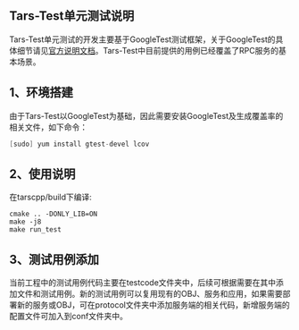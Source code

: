 Tars-Test单元测试说明
----
Tars-Test单元测试的开发主要基于GoogleTest测试框架，关于GoogleTest的具体细节请见[官方说明文档](https://github.com/abseil/googletest/blob/master/googletest/docs/primer.md)。Tars-Test中目前提供的用例已经覆盖了RPC服务的基本场景。

1、环境搭建
----
由于Tars-Test以GoogleTest为基础，因此需要安装GoogleTest及生成覆盖率的相关文件，如下命令：
```c
[sudo] yum install gtest-devel lcov
```
2、使用说明
----

在tarscpp/build下编译:
```
cmake .. -DONLY_LIB=ON
make -j8
make run_test
```
<!-- 进入tars-uniittest下的script文件夹内，运行run_test.sh脚本,即可输出用例运行结果：
```c
cd ./tars-unittest/script/
./run_test.sh 
```
若想得到覆盖率结果，可加入运行选项-l，系统将在tars-test下生成result文件夹，其中即包含了覆盖率文件。如下：
```c
./run_test.sh -l
```
目前主要统计servant代码的覆盖率，其他的待完善
tips: 统计覆盖率时，需要修改编译tarscpp的编译选项(在tarscpp/CMakelists.txt中修改)，添加-fprofile-arcs -ftest-coverage选项，然后重新编译tarscpp代码，以便后续统计覆盖率时能生成gcno和gcda文件

还可以根据具体需求选择选项：-c为测试用例全量编译，-a为测试用例和框架代码全量编译，-d为gdb方式运行等。 -->

3、测试用例添加
---
当前工程中的测试用例代码主要在testcode文件夹中，后续可根据需要在其中添加文件和测试用例。新的测试用例可以复用现有的OBJ、服务和应用，如果需要部署新的服务或OBJ，可在protocol文件夹中添加服务端的相关代码，新增服务端的配置文件可加入到conf文件夹中。
